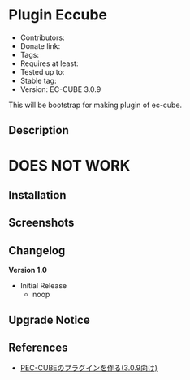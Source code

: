 # Plugin Eccube
* Contributors:
* Donate link:
* Tags:
* Requires at least:
* Tested up to:
* Stable tag:
* Version: EC-CUBE 3.0.9

This will be bootstrap for making plugin of ec-cube.

## Description
# DOES NOT WORK

## Installation


## Screenshots


## Changelog

**Version 1.0**

* Initial Release
    * noop

## Upgrade Notice

## References
 * [PEC-CUBEのプラグインを作る(3.0.9向け)
](http://qiita.com/chihiro-adachi/items/6318642120f67faedf0b)